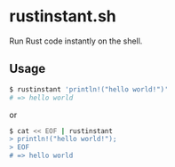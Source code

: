# rustinstant.sh
Run Rust code instantly on the shell.

## Usage
```sh
$ rustinstant 'println!("hello world!")'
# => hello world
```

or

```sh
$ cat << EOF | rustinstant
> println!("hello world!");
> EOF
# => hello world
```

